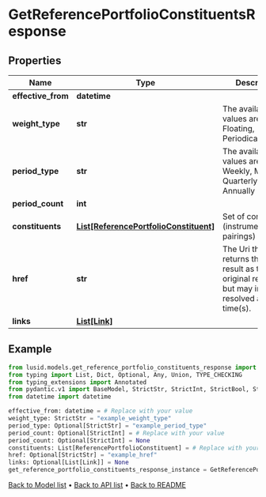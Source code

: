 # GetReferencePortfolioConstituentsResponse

## Properties
Name | Type | Description | Notes
------------ | ------------- | ------------- | -------------
**effective_from** | **datetime** |  | 
**weight_type** | **str** | The available values are: Static, Floating, Periodical | 
**period_type** | **str** | The available values are: Daily, Weekly, Monthly, Quarterly, Annually | [optional] 
**period_count** | **int** |  | [optional] 
**constituents** | [**List[ReferencePortfolioConstituent]**](ReferencePortfolioConstituent.md) | Set of constituents (instrument/weight pairings) | 
**href** | **str** | The Uri that returns the same result as the original request,  but may include resolved as at time(s). | [optional] 
**links** | [**List[Link]**](Link.md) |  | [optional] 
## Example

```python
from lusid.models.get_reference_portfolio_constituents_response import GetReferencePortfolioConstituentsResponse
from typing import List, Dict, Optional, Any, Union, TYPE_CHECKING
from typing_extensions import Annotated
from pydantic.v1 import BaseModel, StrictStr, StrictInt, StrictBool, StrictFloat, StrictBytes, Field, validator, ValidationError, conlist, constr
from datetime import datetime

effective_from: datetime = # Replace with your value
weight_type: StrictStr = "example_weight_type"
period_type: Optional[StrictStr] = "example_period_type"
period_count: Optional[StrictInt] = # Replace with your value
period_count: Optional[StrictInt] = None
constituents: List[ReferencePortfolioConstituent] = # Replace with your value
href: Optional[StrictStr] = "example_href"
links: Optional[List[Link]] = None
get_reference_portfolio_constituents_response_instance = GetReferencePortfolioConstituentsResponse(effective_from=effective_from, weight_type=weight_type, period_type=period_type, period_count=period_count, constituents=constituents, href=href, links=links)

```

[Back to Model list](../README.md#documentation-for-models) &#8226; [Back to API list](../README.md#documentation-for-api-endpoints) &#8226; [Back to README](../README.md)

